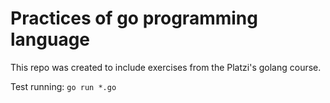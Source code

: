 # Practices of go programming language

This repo was created to include exercises from the Platzi's golang course.

Test running: `go run *.go`

